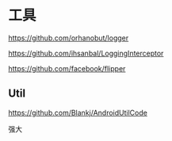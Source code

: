 # 工具

https://github.com/orhanobut/logger

https://github.com/ihsanbal/LoggingInterceptor

https://github.com/facebook/flipper





## Util

https://github.com/Blankj/AndroidUtilCode

强大